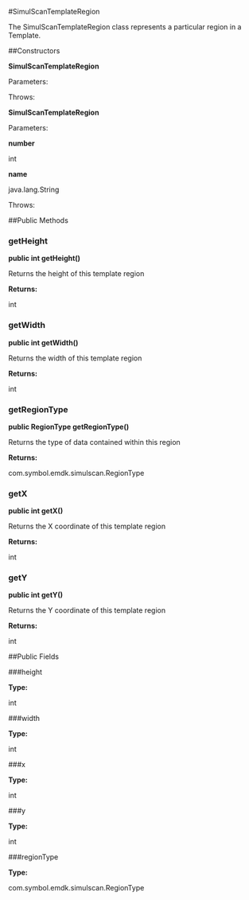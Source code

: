 #SimulScanTemplateRegion

The SimulScanTemplateRegion class represents a particular region in a Template.



##Constructors

**SimulScanTemplateRegion**



Parameters:

Throws:

**SimulScanTemplateRegion**



Parameters:

**number**



int

**name**



java.lang.String

Throws:

##Public Methods

### getHeight

**public int getHeight()**

Returns the height of this template region

**Returns:**

int

### getWidth

**public int getWidth()**

Returns the width of this template region

**Returns:**

int

### getRegionType

**public RegionType getRegionType()**

Returns the type of data contained within this region

**Returns:**

com.symbol.emdk.simulscan.RegionType

### getX

**public int getX()**

Returns the X coordinate of this template region

**Returns:**

int

### getY

**public int getY()**

Returns the Y coordinate of this template region

**Returns:**

int

##Public Fields

###height



**Type:**

int

###width



**Type:**

int

###x



**Type:**

int

###y



**Type:**

int

###regionType



**Type:**

com.symbol.emdk.simulscan.RegionType

